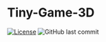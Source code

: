 # Tiny-Game-3D

[![License](https://img.shields.io/badge/License-Apache_2.0-blue.svg)](https://github.com/Nekhocheninov/Tiny-Game-3D/blob/main/LICENSE.md)
![GitHub last commit](https://img.shields.io/github/last-commit/Nekhocheninov/Tiny-Game-3D)
